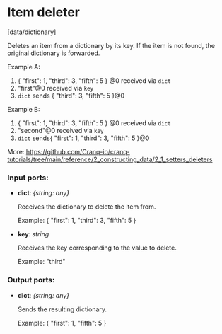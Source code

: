 # Item deleter

[data/dictionary]

Deletes an item from a dictionary by its key. 
If the item is not found, the original dictionary is forwarded.

Example A:
1. { "first": 1, "third": 3, "fifth": 5 } @0 received via `dict`
2. "first"@0 received via `key`
3. `dict` sends { "third": 3, "fifth": 5 }@0

Example B:
1. { "first": 1, "third": 3, "fifth": 5 } @0 received via `dict`
2. "second"@0 received via `key`
3. `dict` sends{ "first": 1, "third": 3, "fifth": 5 }@0

More:
https://github.com/Cranq-io/cranq-tutorials/tree/main/reference/2_constructing_data/2_1_setters_deleters

### Input ports:

* __dict__: _{string: any}_

    Receives the dictionary to delete the item from.
    
    Example:
    { "first": 1, "third": 3, "fifth": 5 }



* __key__: _string_

    Receives the key corresponding to the value to delete.
    
    Example:
    "third"



### Output ports:

* __dict__: _{string: any}_

    Sends the resulting dictionary.
    
    Example:
    { "first": 1, "fifth": 5 }



